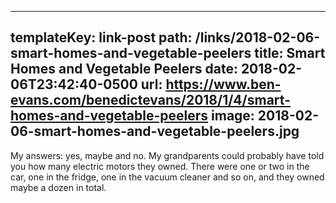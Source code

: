 ---
templateKey: link-post
path: /links/2018-02-06-smart-homes-and-vegetable-peelers
title: Smart Homes and Vegetable Peelers
date: 2018-02-06T23:42:40-0500
url: https://www.ben-evans.com/benedictevans/2018/1/4/smart-homes-and-vegetable-peelers
image: 2018-02-06-smart-homes-and-vegetable-peelers.jpg
----
My answers: yes, maybe and no.  My grandparents could probably have told you how many electric motors they owned. There were one or two in the car, one in the fridge, one in the vacuum cleaner and so on, and they owned maybe a dozen in total.

